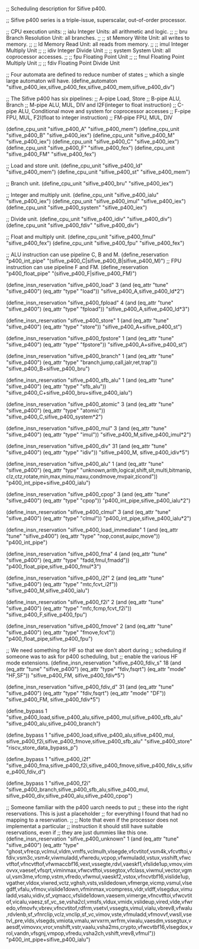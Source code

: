 ;; Scheduling description for Sifive p400.

;; Sifive p400 series is a triple-issue, superscalar, out-of-order processor.

;; CPU execution units:
;; ialu            Integer Units: all arithmetic and logic.
;;
;; bru             Branch Resolution Unit: all branches.
;;
;; st              Memory Write Unit: all writes to memory.
;;
;; ld              Memory Read Unit: all reads from memory.
;;
;; imul            Integer Multiply Unit
;;
;; idiv            Integer Divide Unit
;;
;; system          System Unit: all coprocessor accesses.
;;
;; fpu             Floating Point Unit
;;
;; fmul            Floating Point Multiply Unit
;;
;; fdiv            Floating Point Divide Unit

;; Four automata are defined to reduce number of states
;; which a single large automaton will have.
(define_automaton "sifive_p400_iex,sifive_p400_fex,sifive_p400_mem,sifive_p400_div")

;; The Sifive p400 has six pipelines:
;; A-pipe       Load, Store
;; B-pipe       ALU, Branch
;; M-pipe       ALU, MUL, DIV and I2F(integer to float instruction)
;; C-pipe       ALU, Conditional move and system for coprocessor accesses
;; F-pipe       FPU, MUL, F2I(float to integer instruction)
;; FM-pipe      FPU, MUL, DIV

(define_cpu_unit "sifive_p400_A" "sifive_p400_mem")
(define_cpu_unit "sifive_p400_B" "sifive_p400_iex")
(define_cpu_unit "sifive_p400_M" "sifive_p400_iex")
(define_cpu_unit "sifive_p400_C" "sifive_p400_iex")
(define_cpu_unit "sifive_p400_F" "sifive_p400_fex")
(define_cpu_unit "sifive_p400_FM" "sifive_p400_fex")

;; Load and store unit.
(define_cpu_unit "sifive_p400_ld" "sifive_p400_mem")
(define_cpu_unit "sifive_p400_st" "sifive_p400_mem")

;; Branch unit.
(define_cpu_unit "sifive_p400_bru" "sifive_p400_iex")

;; Integer and multiply unit.
(define_cpu_unit "sifive_p400_ialu" "sifive_p400_iex")
(define_cpu_unit "sifive_p400_imul" "sifive_p400_iex")
(define_cpu_unit "sifive_p400_system" "sifive_p400_iex")

;; Divide unit.
(define_cpu_unit "sifive_p400_idiv" "sifive_p400_div")
(define_cpu_unit "sifive_p400_fdiv" "sifive_p400_div")

;; Float and multiply unit.
(define_cpu_unit "sifive_p400_fmul" "sifive_p400_fex")
(define_cpu_unit "sifive_p400_fpu" "sifive_p400_fex")

;; ALU instruction can use pipeline C, B and M.
(define_reservation "p400_int_pipe" "(sifive_p400_C|sifive_p400_B|sifive_p400_M)")
;; FPU instruction can use pipeline F and FM.
(define_reservation "p400_float_pipe" "(sifive_p400_F|sifive_p400_FM)")

(define_insn_reservation "sifive_p400_load" 3
  (and (eq_attr "tune" "sifive_p400")
       (eq_attr "type" "load"))
  "sifive_p400_A,sifive_p400_ld*2")

(define_insn_reservation "sifive_p400_fpload" 4
  (and (eq_attr "tune" "sifive_p400")
       (eq_attr "type" "fpload"))
  "sifive_p400_A,sifive_p400_ld*3")

(define_insn_reservation "sifive_p400_store" 1
  (and (eq_attr "tune" "sifive_p400")
       (eq_attr "type" "store"))
  "sifive_p400_A+sifive_p400_st")

(define_insn_reservation "sifive_p400_fpstore" 1
  (and (eq_attr "tune" "sifive_p400")
       (eq_attr "type" "fpstore"))
  "sifive_p400_A+sifive_p400_st")

(define_insn_reservation "sifive_p400_branch" 1
  (and (eq_attr "tune" "sifive_p400")
       (eq_attr "type" "branch,jump,call,jalr,ret,trap"))
  "sifive_p400_B+sifive_p400_bru")

(define_insn_reservation "sifive_p400_sfb_alu" 1
  (and (eq_attr "tune" "sifive_p400")
       (eq_attr "type" "sfb_alu"))
  "sifive_p400_C+sifive_p400_bru+sifive_p400_ialu")

(define_insn_reservation "sifive_p400_atomic" 3
  (and (eq_attr "tune" "sifive_p400")
       (eq_attr "type" "atomic"))
  "sifive_p400_C,sifive_p400_system*2")

(define_insn_reservation "sifive_p400_mul" 3
  (and (eq_attr "tune" "sifive_p400")
       (eq_attr "type" "imul"))
  "sifive_p400_M,sifive_p400_imul*2")

(define_insn_reservation "sifive_p400_div" 31
  (and (eq_attr "tune" "sifive_p400")
       (eq_attr "type" "idiv"))
  "sifive_p400_M, sifive_p400_idiv*5")

(define_insn_reservation "sifive_p400_alu" 1
  (and (eq_attr "tune" "sifive_p400")
       (eq_attr "type" "unknown,arith,logical,shift,slt,multi,bitmanip,\
			clz,ctz,rotate,min,max,minu,maxu,condmove,mvpair,zicond"))
  "p400_int_pipe+sifive_p400_ialu")

(define_insn_reservation "sifive_p400_cpop" 3
  (and (eq_attr "tune" "sifive_p400")
       (eq_attr "type" "cpop"))
  "p400_int_pipe,sifive_p400_ialu*2")

(define_insn_reservation "sifive_p400_clmul" 3
  (and (eq_attr "tune" "sifive_p400")
       (eq_attr "type" "clmul"))
  "p400_int_pipe,sifive_p400_ialu*2")

(define_insn_reservation "sifive_p400_load_immediate" 1
  (and (eq_attr "tune" "sifive_p400")
       (eq_attr "type" "nop,const,auipc,move"))
  "p400_int_pipe")

(define_insn_reservation "sifive_p400_fma" 4
  (and (eq_attr "tune" "sifive_p400")
       (eq_attr "type" "fadd,fmul,fmadd"))
  "p400_float_pipe,sifive_p400_fmul*3")

(define_insn_reservation "sifive_p400_i2f" 2
  (and (eq_attr "tune" "sifive_p400")
       (eq_attr "type" "mtc,fcvt_i2f"))
  "sifive_p400_M,sifive_p400_ialu")

(define_insn_reservation "sifive_p400_f2i" 2
  (and (eq_attr "tune" "sifive_p400")
       (eq_attr "type" "mfc,fcmp,fcvt_f2i"))
  "sifive_p400_F,sifive_p400_fpu")

(define_insn_reservation "sifive_p400_fmove" 2
  (and (eq_attr "tune" "sifive_p400")
       (eq_attr "type" "fmove,fcvt"))
  "p400_float_pipe,sifive_p400_fpu")

;; We need something for HF so that we don't abort during
;; scheduling if someone was to ask for p400 scheduling, but
;; enable the various HF mode extensions.
(define_insn_reservation "sifive_p400_fdiv_s" 18
  (and (eq_attr "tune" "sifive_p400")
       (eq_attr "type" "fdiv,fsqrt")
       (eq_attr "mode" "HF,SF"))
  "sifive_p400_FM, sifive_p400_fdiv*5")

(define_insn_reservation "sifive_p400_fdiv_d" 31
  (and (eq_attr "tune" "sifive_p400")
       (eq_attr "type" "fdiv,fsqrt")
       (eq_attr "mode" "DF"))
  "sifive_p400_FM, sifive_p400_fdiv*5")

(define_bypass 1 "sifive_p400_load,sifive_p400_alu,sifive_p400_mul,sifive_p400_sfb_alu"
  "sifive_p400_alu,sifive_p400_branch")

(define_bypass 1 "sifive_p400_load,sifive_p400_alu,sifive_p400_mul,
                  sifive_p400_f2i,sifive_p400_fmove,sifive_p400_sfb_alu"
  "sifive_p400_store" "riscv_store_data_bypass_p")

(define_bypass 1 "sifive_p400_i2f"
  "sifive_p400_fma,sifive_p400_f2i,sifive_p400_fmove,sifive_p400_fdiv_s,sifive_p400_fdiv_d")

(define_bypass 1 "sifive_p400_f2i"
  "sifive_p400_branch,sifive_p400_sfb_alu,sifive_p400_mul,
   sifive_p400_div,sifive_p400_alu,sifive_p400_cpop")


;; Someone familiar with the p400 uarch needs to put
;; these into the right reservations.  This is just a placeholder
;; for everything I found that had no mapping to a reservation.
;;
;; Note that even if the processor does not implementat a particular
;; instruction it should still have suitable reservations, even if
;; they are just dummies like this one.
(define_insn_reservation "sifive_p400_unknown" 1
  (and (eq_attr "tune" "sifive_p400")
       (eq_attr "type" "ghost,vfrecp,vclmul,vldm,vmffs,vclmulh,vlsegde,vfcvtitof,vsm4k,vfcvtftoi,vfdiv,vsm3c,vsm4r,viwmuladd,vfwredu,vcpop,vfwmuladd,vstux,vsshift,vfwcvtftof,vfncvtftof,vfwmaccbf16,vext,vssegte,rdvl,vaeskf1,vfslide1up,vmov,vimovvx,vaesef,vfsqrt,viminmax,vfwcvtftoi,vssegtox,vfclass,viwmul,vector,vgmul,vsm3me,vfcmp,vstm,vfredo,vfwmul,vaeskf2,vstox,vfncvtbf16,vislide1up,vgather,vldox,viwred,vctz,vghsh,vsts,vslidedown,vfmerge,vicmp,vsmul,vlsegdff,vfalu,vfmov,vislide1down,vfminmax,vcompress,vldr,vldff,vlsegdux,vimuladd,vsalu,vidiv,sf_vqmacc,vfslide1down,vaesem,vimerge,vfncvtftoi,vfwcvtitof,vicalu,vaesz,sf_vc_se,vsha2cl,vmsfs,vldux,vmidx,vslideup,vired,vlde,vfwredo,vfmovfv,vbrev,vfncvtitof,rdfrm,vsetvl,vssegts,vimul,vialu,vbrev8,vfwalu,rdvlenb,sf_vfnrclip,vclz,vnclip,sf_vc,vimov,vste,vfmuladd,vfmovvf,vwsll,vsetvl_pre,vlds,vlsegds,vmiota,vmalu,wrvxrm,wrfrm,viwalu,vaesdm,vssegtux,vaesdf,vimovxv,vror,vnshift,vstr,vaalu,vsha2ms,crypto,vfwcvtbf16,vlsegdox,vrol,vandn,vfsgnj,vmpop,vfredu,vsha2ch,vshift,vrev8,vfmul"))
  "p400_int_pipe+sifive_p400_ialu")


